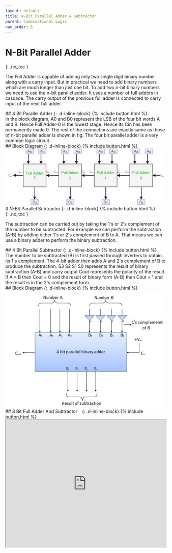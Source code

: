 ```yaml
---
layout: default
title: N-Bit Parallel Adder & Subtractor
parent: Combinational Logic
nav_order: 5
---
```



# N-Bit Parallel Adder
{: .no_toc }

The Full Adder is capable of adding only two single digit binary number along with a carry input. 
But in practical we need to add binary numbers which are much longer than just one bit. To add two n-bit binary numbers we need to use the n-bit parallel adder. 
It uses a number of full adders in cascade. 
The carry output of the previous full adder is connected to carry input of the next full adder.

<div class="main_sub_heading" markdown="1">
## 4 Bit Parallel Adder
{: .d-inline-block}
{% include button.html %}
</div>
In the block diagram, A0 and B0 represent the LSB of the four bit words A and B. 
Hence Full Adder-0 is the lowest stage. 
Hence its Cin has been permanently made 0. 
The rest of the connections are exactly same as those of n-bit parallel adder is shown in fig. The four bit parallel adder is a very common logic circuit.

<div class="main_sub_heading" markdown="1">
## Block Diagram
{: .d-inline-block}
{% include button.html %}
</div>

<div style="text-align:center"><img src="../../assets/images/fourbitadder_blockdiagram.jpg" /></div>


<div class="main_sub_heading" markdown="1">
# N-Bit Parallel Subtractor
{: .d-inline-block}
{% include button.html %}
</div>
{: .no_toc }

The subtraction can be carried out by taking the 1's or 2's complement of the number to be subtracted. 
For example we can perform the subtraction (A-B) by adding either 1's or 2's complement of B to A. 
That means we can use a binary adder to perform the binary subtraction.


<div class="main_sub_heading" markdown="1">
## 4 Bit Parallel Subtractor
{: .d-inline-block}
{% include button.html %}
</div>
The number to be subtracted (B) is first passed through inverters to obtain its 1's complement. 
The 4-bit adder then adds A and 2's complement of B to produce the subtraction. 
S3 S2 S1 S0 represents the result of binary subtraction (A-B) and carry output Cout represents the polarity of the result. 
If A > B then Cout = 0 and the result of binary form (A-B) then Cout = 1 and the result is in the 2's complement form.


<div class="main_sub_heading" markdown="1">
## Block Diagram
{: .d-inline-block}
{% include button.html %}
</div>

<div style="text-align:center"><img src="../../assets/images/fourbitsubstractor_blockdiagram.jpg" /></div>


<div class="main_sub_heading" markdown="1">
## 8 Bit Full Adder And Subtractor   
{: .d-inline-block}
{% include button.html %}
</div>
<iframe width="100%" height="400px" src="https://circuitverse.org/simulator/embed/2018" id="projectPreview" scrolling="no" webkitAllowFullScreen mozAllowFullScreen allowFullScreen> </iframe>

